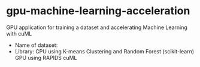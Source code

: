 # gpu-machine-learning-acceleration

GPU application for training a dataset and accelerating Machine Learning with cuML
- Name of dataset: 
- Library:  CPU using K-means Clustering and Random Forest (scikit-learn)
            GPU using RAPIDS cuML